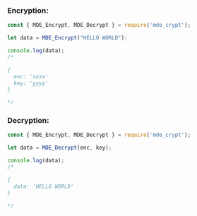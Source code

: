 

### Encryption:

```js
const { MDE_Encrypt, MDE_Decrypt } = require('mde_crypt');

let data = MDE_Encrypt("HELLO WORLD");

console.log(data);
/*

{
  enc: 'xxxx'
  key: 'yyyy'  
}

*/
```

### Decryption: 

```js
const { MDE_Encrypt, MDE_Decrypt } = require('mde_crypt');

let data = MDE_Decrypt(enc, key);

console.log(data);
/*

{
  data: 'HELLO WORLD' 
}

*/
```